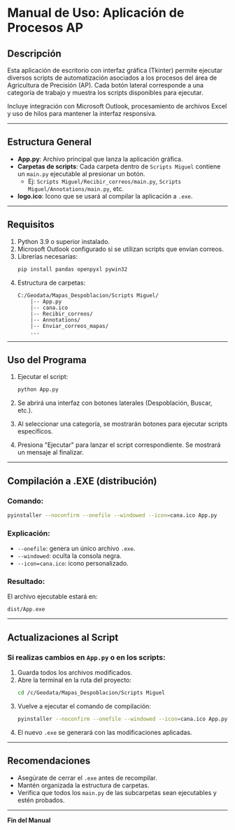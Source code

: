 # Manual de Uso: Aplicación de Procesos AP

## Descripción
Esta aplicación de escritorio con interfaz gráfica (Tkinter) permite ejecutar diversos scripts de automatización asociados a los procesos del área de Agricultura de Precisión (AP). Cada botón lateral corresponde a una categoría de trabajo y muestra los scripts disponibles para ejecutar.

Incluye integración con Microsoft Outlook, procesamiento de archivos Excel y uso de hilos para mantener la interfaz responsiva.

---

## Estructura General

- **App.py**: Archivo principal que lanza la aplicación gráfica.
- **Carpetas de scripts**: Cada carpeta dentro de `Scripts Miguel` contiene un `main.py` ejecutable al presionar un botón.
  - Ej: `Scripts Miguel/Recibir_correos/main.py`, `Scripts Miguel/Annotations/main.py`, etc.
- **logo.ico**: Icono que se usará al compilar la aplicación a `.exe`.

---

## Requisitos

1. Python 3.9 o superior instalado.
2. Microsoft Outlook configurado si se utilizan scripts que envían correos.
3. Librerías necesarias:
   ```bash
   pip install pandas openpyxl pywin32
   ```
4. Estructura de carpetas:
   ```
   C:/Geodata/Mapas_Despoblacion/Scripts Miguel/
       |-- App.py
       |-- cana.ico
       |-- Recibir_correos/
       |-- Annotations/
       |-- Enviar_correos_mapas/
       ...
   ```

---

## Uso del Programa

1. Ejecutar el script:
   ```bash
   python App.py
   ```

2. Se abrirá una interfaz con botones laterales (Despoblación, Buscar, etc.).
3. Al seleccionar una categoría, se mostrarán botones para ejecutar scripts específicos.
4. Presiona "Ejecutar" para lanzar el script correspondiente. Se mostrará un mensaje al finalizar.

---

## Compilación a .EXE (distribución)

### Comando:
```bash
pyinstaller --noconfirm --onefile --windowed --icon=cana.ico App.py
```

### Explicación:
- `--onefile`: genera un único archivo `.exe`.
- `--windowed`: oculta la consola negra.
- `--icon=cana.ico`: icono personalizado.

### Resultado:
El archivo ejecutable estará en:
```plaintext
dist/App.exe
```

---

## Actualizaciones al Script

### Si realizas cambios en `App.py` o en los scripts:
1. Guarda todos los archivos modificados.
2. Abre la terminal en la ruta del proyecto:
   ```bash
   cd /c/Geodata/Mapas_Despoblacion/Scripts Miguel
   ```
3. Vuelve a ejecutar el comando de compilación:
   ```bash
   pyinstaller --noconfirm --onefile --windowed --icon=cana.ico App.py
   ```
4. El nuevo `.exe` se generará con las modificaciones aplicadas.

---

## Recomendaciones
- Asegúrate de cerrar el `.exe` antes de recompilar.
- Mantén organizada la estructura de carpetas.
- Verifica que todos los `main.py` de las subcarpetas sean ejecutables y estén probados.

---

**Fin del Manual**